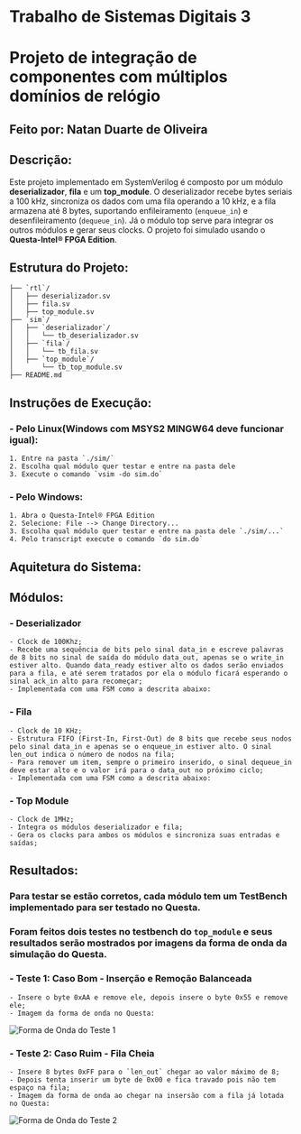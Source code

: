 # Trabalho de Sistemas Digitais 3

# Projeto de integração de componentes com múltiplos domínios de relógio

## Feito por: Natan Duarte de Oliveira

## Descrição:
Este projeto implementado em SystemVerilog é composto por um módulo **deserializador**, **fila** e um **top_module**. O deserializador recebe bytes seriais a 100 kHz, sincroniza os dados com uma fila operando a 10 kHz, e a fila armazena até 8 bytes, suportando enfileiramento (`enqueue_in`) e desenfileiramento (`dequeue_in`). Já o módulo top serve para integrar os outros módulos e gerar seus clocks. O projeto foi simulado usando o **Questa-Intel® FPGA Edition**.

## Estrutura do Projeto:
    ├── `rtl`/
    │   ├── deserializador.sv
    │   ├── fila.sv
    │   ├── top_module.sv 
    ├── `sim`/
    │   ├── `deserializador`/
    │   │   └── tb_deserializador.sv
    │   ├── `fila`/
    │   │   └── tb_fila.sv
    │   ├── `top_module`/
    │       └── tb_top_module.sv
    ├── README.md

## Instruções de Execução:

### - Pelo Linux(Windows com MSYS2 MINGW64 deve funcionar igual):
    1. Entre na pasta `./sim/`
    2. Escolha qual módulo quer testar e entre na pasta dele
    3. Execute o comando `vsim -do sim.do`

### - Pelo Windows:
    1. Abra o Questa-Intel® FPGA Edition
    2. Selecione: File --> Change Directory...
    3. Escolha qual módulo quer testar e entre na pasta dele `./sim/...`
    4. Pelo transcript execute o comando `do sim.do`

## Aquitetura do Sistema:



## Módulos:

### - **Deserializador**
    - Clock de 100Khz;
    - Recebe uma sequência de bits pelo sinal data_in e escreve palavras de 8 bits no sinal de saída do módulo data_out, apenas se o write_in estiver alto. Quando data_ready estiver alto os dados serão enviados para a fila, e até serem tratados por ela o módulo ficará esperando o sinal ack_in alto para recomeçar;
    - Implementada com uma FSM como a descrita abaixo:


### - **Fila**
    - Clock de 10 KHz;
    - Estrutura FIFO (First-In, First-Out) de 8 bits que recebe seus nodos pelo sinal data_in e apenas se o enqueue_in estiver alto. O sinal len_out indica o número de nodos na fila;
    - Para remover um item, sempre o primeiro inserido, o sinal dequeue_in deve estar alto e o valor irá para o data_out no próximo ciclo;
    - Implementada com uma FSM como a descrita abaixo:


### - **Top Module**
    - Clock de 1MHz;
    - Integra os módulos deserializador e fila;
    - Gera os clocks para ambos os módulos e sincroniza suas entradas e saídas;

## Resultados:

### Para testar se estão corretos, cada módulo tem um TestBench implementado para ser testado no **Questa**.

### Foram feitos dois testes no testbench do `top_module` e seus resultados serão mostrados por imagens da forma de onda da simulação do Questa.

### - Teste 1: Caso Bom - Inserção e Remoção Balanceada
    - Insere o byte 0xAA e remove ele, depois insere o byte 0x55 e remove ele;
    - Imagem da forma de onda no Questa:
![Forma de Onda do Teste 1](https://imgur.com/gT7nTO6)
### - Teste 2: Caso Ruim - Fila Cheia
    - Insere 8 bytes 0xFF para o `len_out` chegar ao valor máximo de 8;
    - Depois tenta inserir um byte de 0x00 e fica travado pois não tem espaço na fila;
    - Imagem da forma de onda ao chegar na insersão com a fila já lotada no Questa:
![Forma de Onda do Teste 2](https://imgur.com/MNx1HUO)
    